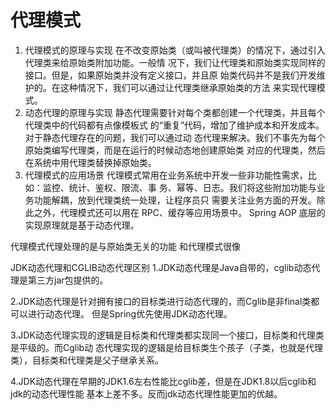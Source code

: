 # 代理模式
1. 代理模式的原理与实现
   在不改变原始类（或叫被代理类）的情况下，通过引入代理类来给原始类附加功能。一般情
   况下，我们让代理类和原始类实现同样的接口。但是，如果原始类并没有定义接口，并且原
   始类代码并不是我们开发维护的。在这种情况下，我们可以通过让代理类继承原始类的方法
   来实现代理模式。
2. 动态代理的原理与实现
   静态代理需要针对每个类都创建一个代理类，并且每个代理类中的代码都有点像模板式
   的“重复”代码，增加了维护成本和开发成本。对于静态代理存在的问题，我们可以通过动
   态代理来解决。我们不事先为每个原始类编写代理类，而是在运行的时候动态地创建原始类
   对应的代理类，然后在系统中用代理类替换掉原始类。
3. 代理模式的应用场景
   代理模式常用在业务系统中开发一些非功能性需求，比如：监控、统计、鉴权、限流、事
   务、幂等、日志。我们将这些附加功能与业务功能解耦，放到代理类统一处理，让程序员只
   需要关注业务方面的开发。除此之外，代理模式还可以用在 RPC、缓存等应用场景中。
Spring AOP 底层的实现原理就是基于动态代理。

代理模式代理处理的是与原始类无关的功能  和代理模式很像


JDK动态代理和CGLIB动态代理区别
1.JDK动态代理是Java自带的，cglib动态代理是第三方jar包提供的。

2.JDK动态代理是针对拥有接口的目标类进行动态代理的，而Cglib是非final类都可以进行动态代理。 但是Spring优先使用JDK动态代理。

3.JDK动态代理实现的逻辑是目标类和代理类都实现同一个接口，目标类和代理类是平级的。而Cglib动 态代理实现的逻辑是给目标类生个孩子（子类，也就是代理类），目标类和代理类是父子继承关系。

4.JDK动态代理在早期的JDK1.6左右性能比cglib差，但是在JDK1.8以后cglib和jdk的动态代理性能 基本上差不多。反而jdk动态代理性能更加的优越。